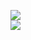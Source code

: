 [![](https://img.shields.io/badge/Made%20With-Github%20Spray-lightgrey.svg?style=for-the-badge&logo=github)](https://github.com/Annihil/github-spray#1798)  
[![](https://i.imgur.com/2DrTn0Z.gif)](https://github.com/Annihil/github-spray)